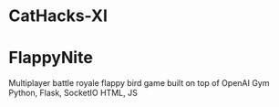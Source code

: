 # CatHacks-XI

# FlappyNite
Multiplayer battle royale flappy bird game built on top of OpenAI Gym
Python, Flask, SocketIO HTML, JS
